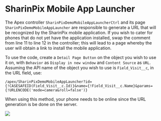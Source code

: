# SharinPix Mobile App Launcher

The Apex controller `SharinPixDemoMobileAppLauncherCtrl` and its page `SharinPixDemoMobileAppLauncher` are responsible to generate a URL that will be recognized by the SharinPix mobile application. If you wish to cater for phones that do not yet have the application installed, swap the comment from line 11 to line 12 in the controller; this will lead to a page whereby the user will obtain a link to install the mobile application.

To use the code, create a `Detail Page Button` on the object you wish to use it on, with `Behavior` as `Display in new window` and `Content Source` as `URL`. Assuming the API name of the object you wish to use is `Field_Visit__c`, in the URL field, use:
```
/apex/SharinPixDemoMobileAppLauncher?id={!CASESAFEID(Field_Visit__c.Id)}&name={!Field_Visit__c.Name}&params={!URLENCODE('mode=camera&roll=false')}
```

When using this method, your phone needs to be online since the URL generation is be done on the server.

[<img src="https://raw.githubusercontent.com/afawcett/githubsfdeploy/master/deploy.png">](https://githubsfdeploy.herokuapp.com?owner=sharinpix&repo=demo-apex&ref=mobile_app_launcher)
